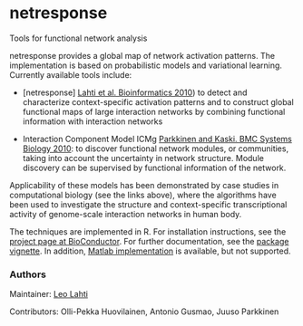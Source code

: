 netresponse 
===========

Tools for functional network analysis

netresponse provides a global map of network activation patterns. The
implementation is based on probabilistic models and variational
learning. Currently available tools include:

 * [netresponse] [Lahti et al. Bioinformatics
   2010](http://bioinformatics.oxfordjournals.org/content/26/21/2713))
   to detect and characterize context-specific activation patterns and
   to construct global functional maps of large interaction networks
   by combining functional information with interaction networks

 * Interaction Component Model ICMg [Parkkinen and Kaski. BMC Systems
   Biology 2010](http://www.biomedcentral.com/1752-0509/4/4): to
   discover functional network modules, or communities, taking into
   account the uncertainty in network structure. Module discovery can
   be supervised by functional information of the network.

Applicability of these models has been demonstrated by case studies in
computational biology (see the links above), where the algorithms have
been used to investigate the structure and context-specific
transcriptional activity of genome-scale interaction networks in human
body.

The techniques are implemented in R. For installation instructions,
see the [project page at
BioConductor](http://www.bioconductor.org/help/bioc-views/devel/bioc/html/netresponse.html). For
further documentation, see the [package
vignette](https://github.com/antagomir/netresponse/blob/master/vignettes/netresponse.pdf?raw=true). In
addition, [Matlab
implementation](http://www.cis.hut.fi/projects/mi/software/NetResponse)
is available, but not supported.


### Authors

Maintainer: [Leo Lahti](http://antagomir.github.io/info/contact)

Contributors: Olli-Pekka Huovilainen, Antonio Gusmao, Juuso Parkkinen


